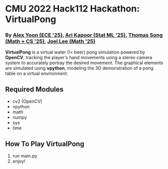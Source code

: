 # CMU 2022 Hack112 Hackathon: VirtualPong
### By [Alex Yoon (ECE '25)](https://github.com/alexyoon26), [Ari Kapoor (Stat ML '25)](https://github.com/areskapoor), [Thomas Song (Math + CS '25)](https://github.com/tsong030721), [Joel Lee (Math '25)](https://github.com/JY-Leee)

**VirtualPong** is a virtual water (!= beer) pong simulation powered by **OpenCV**, tracking the player's hand movements using a stereo camera system to accurately portray the desired movement. The graphical elements are simulated using **vpython**, modeling the 3D demonstration of a pong table on a virtual environment.


## Required Modules
- cv2 (OpenCV)
- vpython
- math
- numpy
- sys
- time

## How To Play VirtualPong
1. run main.py
2. enjoy!

